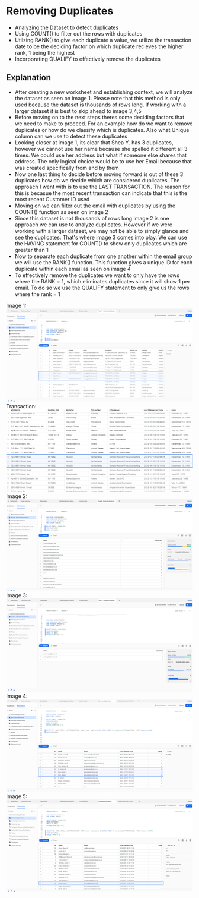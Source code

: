 # Removing Duplicates
* Analyzing the Dataset to detect duplicates
* Using COUNT() to filter out the rows with duplicates
* Utilzing RANK() to give each duplicate a value, we utilize the transaction date to be the deciding factor on which duplicate recieves the higher rank, 1 being the highest
* Incorporating QUALIFY to effectively remove the duplicates

## Explanation
* After creating a new worksheet and establishing context, we will analyze the dataset as seen on image 1. Please note that this method is only used because the dataset is thousands of rows long. If working with a larger dataset it is best to skip ahead to image 3,4,5
* Before moving on to the next steps theres some deciding factors that we need to make to proceed. For an example how do we want to remove duplicates or how do we classify which is duplicates. Also what Unique column can we use to detect these duplicates
* Looking closer at image 1, its clear that Shea Y. has 3 duplicates, however we cannot use her name because she spelled it different all 3 times. We could use her address but what if someone else shares that address. The only logical choice would be to use her Email because that was created specifically from and by them
* Now one last thing to decide before moving forward is out of these 3 duplicates how do we decide which are considered duplicates. The approach I went with is to use the LAST TRANSACTION. The reason for this is becasue the most recent transaction can indicate that this is the most recent Customer ID used
* Moving on we can filter out the email with duplicates by using the COUNT() function as seen on image 2
* Since this dataset is not thousands of rows long image 2 is one approach we can use to analyze duplicates. However if we were working with a larger dataset, we may not be able to simply glance and see the duplicates. That's where image 3 comes into play. We can use the HAVING statement for COUNT() to show only duplicates which are greater than 1
* Now to separate each duplicate from one another within the email group we will use the RANK() function. This function gives a unique ID for each duplicate within each email as seen on image 4
* To effectively remove the duplicates we want to only have the rows where the RANK = 1, which eliminates duplicates since it will show 1 per email. To do so we use the QUALIFY statement to only give us the rows where the rank = 1

Image 1:
![](https://github.com/Nwiradiradja/DataCleaning-Snowflake/blob/main/Remove_Duplicates/Dup1.png?raw=true)
Transaction:
![](https://github.com/Nwiradiradja/DataCleaning-Snowflake/blob/main/Remove_Duplicates/TransactionFactor.png?raw=true)
Image 2:
![](https://github.com/Nwiradiradja/DataCleaning-Snowflake/blob/main/Remove_Duplicates/Dup2.png?raw=true)
Image 3:
![](https://github.com/Nwiradiradja/DataCleaning-Snowflake/blob/main/Remove_Duplicates/Dup3.png?raw=true)
Image 4:
![](https://github.com/Nwiradiradja/DataCleaning-Snowflake/blob/main/Remove_Duplicates/Dup4.png?raw=true)
Image 5:
![](https://github.com/Nwiradiradja/DataCleaning-Snowflake/blob/main/Remove_Duplicates/Dup5.png?raw=true)
